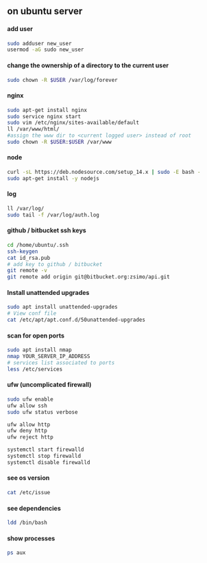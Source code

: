 
## on ubuntu server


#### add user
```bash
sudo adduser new_user
usermod -aG sudo new_user
```

#### change the ownership of a directory to the current user
```bash
sudo chown -R $USER /var/log/forever
```


#### nginx
```bash
sudo apt-get install nginx
sudo service nginx start
sudo vim /etc/nginx/sites-available/default
ll /var/www/html/
#assign the www dir to <current logged user> instead of root
sudo chown -R $USER:$USER /var/www
```

#### node
```bash
curl -sL https://deb.nodesource.com/setup_14.x | sudo -E bash -
sudo apt-get install -y nodejs
```


#### log
```bash
ll /var/log/
sudo tail -f /var/log/auth.log
```


#### github / bitbucket ssh keys
```bash
cd /home/ubuntu/.ssh
ssh-keygen
cat id_rsa.pub
# add key to github / bitbucket
git remote -v
git remote add origin git@bitbucket.org:zsimo/api.git
```

#### Install unattended upgrades
```bash
sudo apt install unattended-upgrades
# View conf file
cat /etc/apt/apt.conf.d/50unattended-upgrades
```

#### scan for open ports
```bash
sudo apt install nmap
nmap YOUR_SERVER_IP_ADDRESS
# services list associated to ports
less /etc/services
```

#### ufw (uncomplicated firewall)
```bash
sudo ufw enable
ufw allow ssh
sudo ufw status verbose

ufw allow http
ufw deny http
ufw reject http
```
```bash
systemctl start firewalld
systemctl stop firewalld
systemctl disable firewalld
```

#### see os version
```bash
cat /etc/issue
```

#### see dependencies
```bash
ldd /bin/bash
```

#### show processes
```bash
ps aux
```
 
 